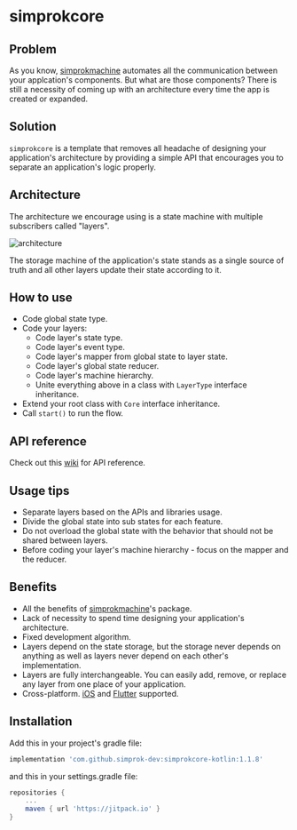 # simprokcore


## Problem

As you know, [simprokmachine](https://github.com/simprok-dev/simprokmachine-kotlin) automates all the communication between your applcation's components. But what are those components? There is still a necessity of coming up with an architecture every time the app is created or expanded.

## Solution

```simprokcore``` is a template that removes all headache of designing your application's architecture by providing a simple API that encourages you to separate an application's logic properly. 

## Architecture

The architecture we encourage using is a state machine with multiple subscribers called "layers". 

![architecture](https://github.com/simprok-dev/simprokcore-kotlin/blob/main/images/architecture.drawio.png)

The storage machine of the application's state stands as a single source of truth and all other layers update their state according to it. 

## How to use

- Code global state type.
- Code your layers:
  - Code layer's state type.
  - Code layer's event type.
  - Code layer's mapper from global state to layer state.
  - Code layer's global state reducer.
  - Code layer's machine hierarchy.
  - Unite everything above in a class with ```LayerType``` interface inheritance.
- Extend your root class with ```Core``` interface inheritance.
- Call ```start()``` to run the flow. 
 

## API reference 

Check out this [wiki](https://github.com/simprok-dev/simprokcore-kotlin/wiki) for API reference. 

## Usage tips

- Separate layers based on the APIs and libraries usage. 
- Divide the global state into sub states for each feature. 
- Do not overload the global state with the behavior that should not be shared between layers.
- Before coding your layer's machine hierarchy - focus on the mapper and the reducer. 


## Benefits

- All the benefits of [simprokmachine](https://github.com/simprok-dev/simprokmachine-kotlin#killer-features)'s package. 
- Lack of necessity to spend time designing your application's architecture.
- Fixed development algorithm.
- Layers depend on the state storage, but the storage never depends on anything as well as layers never depend on each other's implementation.
- Layers are fully interchangeable. You can easily add, remove, or replace any layer from one place of your application.   
- Cross-platform. [iOS](https://github.com/simprok-dev/simprokcore-ios) and [Flutter](https://github.com/simprok-dev/simprokcore-flutter) supported.

## Installation

Add this in your project's gradle file:

```groovy
implementation 'com.github.simprok-dev:simprokcore-kotlin:1.1.8'
```

and this in your settings.gradle file:

```groovy
repositories {
    ...
    maven { url 'https://jitpack.io' }
}
```
